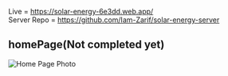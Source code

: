 Live = https://solar-energy-6e3dd.web.app/ <br/>
Server Repo = https://github.com/Iam-Zarif/solar-energy-server <br/>

## homePage(Not completed yet)
<img src ="https://i.ibb.co/RNwFSN0/screencapture-solar-energy-6e3dd-web-app-2023-10-16-02-25-01.png" alt="Home Page Photo"/>
